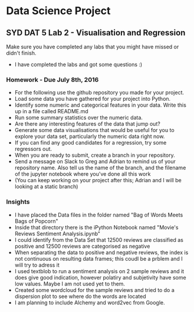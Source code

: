 # Data Science Project

## SYD DAT 5 Lab 2 - Visualisation and Regression

Make sure you have completed any labs that you might have missed or didn't finish.

* I have completed the labs and got some questions :)

### Homework - Due July 8th, 2016

* For the following use the github repository you made for your project. 
* Load some data you have gathered for your project into Python.
* Identify some numeric and categorical features in your data. Write this up in a file called README.md 
* Run some summary statistics over the numeric data.
* Are there any interesting features of the data that jump out?
* Generate some data visualisations that would be useful for you to explore your data set, particularly the numeric data right now.
* If you can find any good candidates for a regression, try some regressors out.
* When you are ready to submit, create a branch in your repository.
* Send a message on Slack to Greg and Adrian to remind us of your repository name. Also tell us the name of the branch, and the filename of the jupyter notebook where you've done all this work
* (You can keep working on your project after this; Adrian and I will be looking at a static branch)

### Insights

* I have placed the Data files in the folder named "Bag of Words Meets Bags of Popcorn"
* Inside that directory there is the iPython Notebook named "Movie's Reviews Sentiment Analysis.ipynb"
* I could identify from the Data Set that 12500 reviews are classified as positive and 12500 reviews are categorised as negative
* When separating the data to positive and negative reviews, the index is not continuous on resulting data frames; this coudl be a prblem and I will try to adress it
* I used textblob to run a sentiment analysis on 2 sample reviews and it does give good indication, however polatiry and subjetivity have some low values. Maybe I am not used yet to them.
* Created some wordcloud for the sample reviews and tried to do a dispersion plot to see where do the words are located
* I am planning to include Alchemy and word2vec from Google.